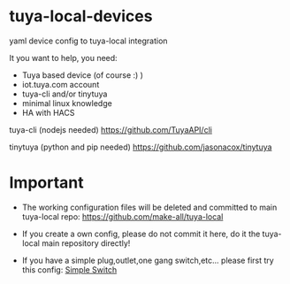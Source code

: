 # tuya-local-devices
yaml device config to tuya-local integration

It you want to help, you need:

- Tuya based device (of course :) )
- iot.tuya.com account
- tuya-cli and/or tinytuya
- minimal linux knowledge
- HA with HACS

tuya-cli (nodejs needed)
https://github.com/TuyaAPI/cli

tinytuya (python and pip needed)
https://github.com/jasonacox/tinytuya

# Important

- The working configuration files will be deleted and committed to main tuya-local repo: https://github.com/make-all/tuya-local

- If you create a own config, please do not commit it here, do it the tuya-local main repository directly!

- If you have a simple plug,outlet,one gang switch,etc... please first try this config: [Simple Switch](https://github.com/make-all/tuya-local/blob/main/custom_components/tuya_local/devices/simple_switch.yaml)
